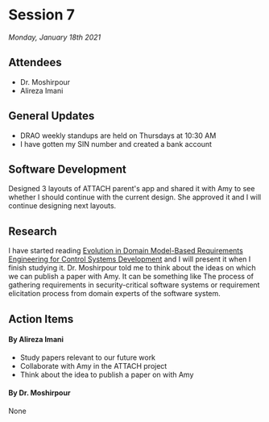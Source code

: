 # Session 7
*Monday, January 18th 2021*

## Attendees
- Dr. Moshirpour
- Alireza Imani
## General Updates
- DRAO weekly standups are held on Thursdays at 10:30 AM
- I have gotten my SIN number and created a bank account
## Software Development
Designed 3 layouts of ATTACH parent's app and shared it with Amy to see whether I should continue with the current design. She approved it  and I will continue designing next layouts.
## Research
I have started reading [Evolution in Domain Model-Based Requirements Engineering for Control Systems Development](https://github.com/alirezaimn/msc/issues/26) and I will present it when I finish studying it. Dr. Moshirpour told me to think about the ideas on which we can publish a paper with Amy. It can be something like The process of gathering requirements in security-critical software systems or requirement elicitation process from domain experts of the software system.

## Action Items
#### By Alireza Imani
- Study papers relevant to our future work
- Collaborate with Amy in the ATTACH project
- Think about the idea to publish a paper on with Amy
#### By Dr. Moshirpour
None
